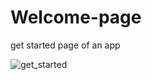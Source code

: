 # Welcome-page
get started page of an app

![get_started](https://github.com/user-attachments/assets/12a593c8-c23d-47a1-81fc-028e12334b03)
